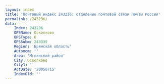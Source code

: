 ```yaml
---
layout: index
title: 'Почтовый индекс 243236: отделение почтовой связи Почты России'
permalink: /243236/
data:
    Index: 243236
    OPSName: Осколково
    OPSType: О
    OPSSubm: 243339
    Region: 'Брянская область'
    Autonom: ''
    Area: 'Мглинский район'
    City: Осколково
    City1: ''
    ActDate: '20050715'
    IndexOld: ''
---
```

